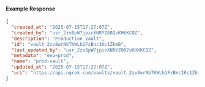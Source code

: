 <!-- Code generated for API Clients. DO NOT EDIT. -->

#### Example Response

```json
{
  "created_at": "2025-07-15T17:27:07Z",
  "created_by": "usr_2zv8pW7jpicXNRYZ002vKHKKCOZ",
  "description": "Production Vault",
  "id": "vault_2zv8wrNbTKWLb1FzBnc1Kc1ZkmB",
  "last_updated_by": "usr_2zv8pW7jpicXNRYZ002vKHKKCOZ",
  "metadata": "env=prod",
  "name": "prod-vault",
  "updated_at": "2025-07-15T17:27:07Z",
  "uri": "https://api.ngrok.com/vaults/vault_2zv8wrNbTKWLb1FzBnc1Kc1ZkmB"
}
```
